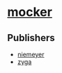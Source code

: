 # [mocker](https://pypi.org/project/mocker)



## Publishers
- [niemeyer](https://pypi.org/user/niemeyer)
- [zyga](https://pypi.org/user/zyga)

